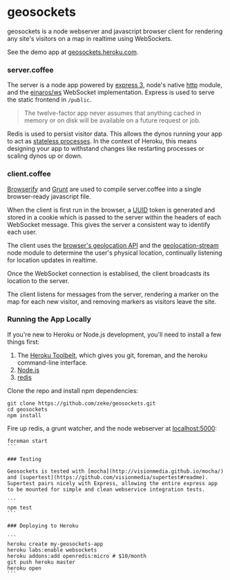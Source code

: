# geosockets

geosockets is a node webserver and javascript browser client for rendering
any site's visitors on a map in realtime using WebSockets.

See the demo app at [geosockets.heroku.com](https://geosockets.heroku.com).

### server.coffee

The server is a node app powered by [express 3](http://expressjs.com/guide.html), node's native [http](http://nodejs.org/api/http.html) module, and the [einaros/ws](https://github.com/einaros/ws/blob/master/doc/ws.md) WebSocket implementation. Express is used to serve the static frontend in `/public`.

> The twelve-factor app never assumes that anything cached in memory or on disk will be available on a future request or job.

Redis is used to persist visitor data. This allows the dynos running your app to act as [stateless processes](http://12factor.net/processes). In the context of Heroku, this means designing your app to withstand changes like restarting processes or scaling dynos up or down.

### client.coffee

[Browserify](https://github.com/substack/node-browserify#readme) and [Grunt](http://gruntjs.com/) are used to compile
server.coffee into a single browser-ready javascript file.

When the client is first run in the browser, a [UUID](https://github.com/broofa/node-uuid#readme) token is generated
and stored in a cookie which is passed to the server within the headers of each WebSocket message. This gives the server a consistent way to identify each user.

The client uses the [browser's geolocation API](https://www.google.com/search?q=browser%20geolocation%20api) and the
[geolocation-stream](https://github.com/maxogden/geolocation-stream#readme) node module to determine the user's physical location, continually listening for location updates in realtime.

Once the WebSocket connection is establised, the client broadcasts its location to the server.

The client listens for messages from the server, rendering a marker on the map for each new visitor,
and removing markers as visitors leave the site.

### Running the App Locally

If you're new to Heroku or Node.js development, you'll need to install a few things first:

1. The [Heroku Toolbelt](https://toolbelt.heroku.com), which gives you git, foreman, and the heroku command-line interface.
1. [Node.js](http://nodejs.org/)
1. [redis](http://redis.io/)

Clone the repo and install npm dependencies:

```
git clone https://github.com/zeke/geosockets.git
cd geosockets
npm install
```

Fire up redis, a grunt watcher, and the node webserver at [localhost:5000](http://localhost:5000):

````
foreman start
```

### Testing

Geosockets is tested with [mocha](http://visionmedia.github.io/mocha/) and [supertest](https://github.com/visionmedia/supertest#readme). Supertest pairs nicely with Express, allowing the entire express app to be mounted for simple and clean webservice integration tests.

```
npm test
```

### Deploying to Heroku

```
heroku create my-geosockets-app
heroku labs:enable websockets
heroku addons:add openredis:micro # $10/month
git push heroku master
heroku open
```